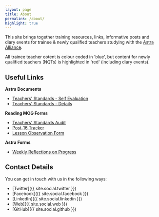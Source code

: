 ```yaml
---
layout: page
title: About
permalink: /about/
highlight: true
---
```


This site brings together training resources, links, informative posts and diary events for trainee & newly qualified teachers studying with the [Astra Alliance](http://www.astra-alliance.com).

All trainee teacher cotent is colour coded in 'blue', but content for newly qualified teachers (NQTs) is highlighted in 'red' (including diary events).

## Useful Links

__Astra Documents__

* [Teachers' Standards - Self Evaluation](https://docs.google.com/spreadsheets/d/1Ohi9RiWiOT5OdEaho3B5iuSwB9ItJxjLH3WWldkhtoQ/copy)
* [Teachers' Standards - Details](https://docs.google.com/document/d/14O2Mxo4y0TTwckOmbJpDnaCHM0jvdwxV9eR4nFEuEGw/view)

__Reading MOG Forms__

* [Teachers' Standards Audit](https://docs.google.com/a/astra-alliance.com/document/d/1XszIfv0rTG2SYUb9gH9W3HCXYngeSb0ZzOice2xvFsY/copy)
* [Post-16 Tracker](https://docs.google.com/a/astra-alliance.com/document/d/117bAAH2sV8ihkv9jX3JC7mJz9_iqWWppNNWHzJu1w20/copy)
* [Lesson Observation Form](https://docs.google.com/document/d/1sFRRFKZog7bYxf_3M2HdWleGQMPgCOCZWEA_yyomg4k/copy)

__Astra Forms__

* [Weekly Reflections on Progress](https://docs.google.com/a/astra-alliance.com/forms/d/1HgMj0te2U-UdqYvKB0Y4DTmUSJ4EIFOTeK9lksentbQ/viewform)

## Contact Details

You can get in touch with us in the following ways:

* [Twitter]({{ site.social.twitter }})
* [Facebook]({{ site.social.facebook }})
* [LinkedIn]({{ site.social.linkedin }})
* [Web]({{ site.social.web }})
* [GitHub]({{ site.social.github }})